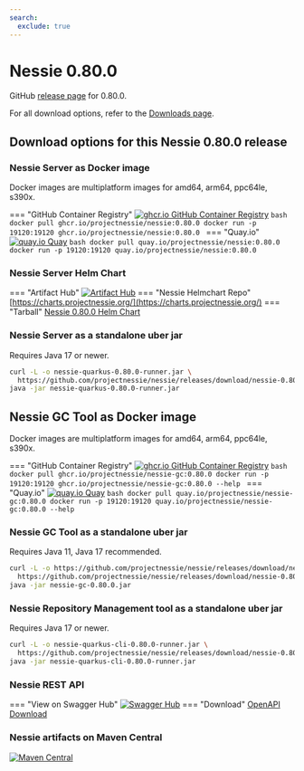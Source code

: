 ```yaml
---
search:
  exclude: true
---
```

<!--start-->

# Nessie 0.80.0

GitHub [release page](https://github.com/projectnessie/nessie/releases/tag/nessie-0.80.0) for 0.80.0.

For all download options, refer to the [Downloads page](../downloads/index.md).


## Download options for this Nessie 0.80.0 release

### Nessie Server as Docker image

Docker images are multiplatform images for amd64, arm64, ppc64le, s390x.

=== "GitHub Container Registry"
    [![ghcr.io GitHub Container Registry](https://img.shields.io/maven-central/v/org.projectnessie.nessie/nessie?label=quay.io+Docker&logo=docker&color=3f6ec6&style=for-the-badge&logoColor=white)](https://ghcr.io/projectnessie/nessie)
    ```bash
    docker pull ghcr.io/projectnessie/nessie:0.80.0
    docker run -p 19120:19120 ghcr.io/projectnessie/nessie:0.80.0
    ```
=== "Quay.io"
    [![quay.io Quay](https://img.shields.io/maven-central/v/org.projectnessie.nessie/nessie?label=quay.io+Docker&logo=docker&color=3f6ec6&style=for-the-badge&logoColor=white)](https://quay.io/repository/projectnessie/nessie?tab=tags)
    ```bash
    docker pull quay.io/projectnessie/nessie:0.80.0
    docker run -p 19120:19120 quay.io/projectnessie/nessie:0.80.0
    ```

### Nessie Server Helm Chart

=== "Artifact Hub"
    [![Artifact Hub](https://img.shields.io/endpoint?url=https://artifacthub.io/badge/repository/nessie&color=3f6ec6&labelColor=&style=for-the-badge&logoColor=white)](https://artifacthub.io/packages/search?repo=nessie)
=== "Nessie Helmchart Repo"
    [https://charts.projectnessie.org/](https://charts.projectnessie.org/)
=== "Tarball"
    [Nessie 0.80.0 Helm Chart](https://github.com/projectnessie/nessie/releases/download/nessie-0.80.0/nessie-helm-0.80.0.tgz)

### Nessie Server as a standalone uber jar

Requires Java 17 or newer.

```bash
curl -L -o nessie-quarkus-0.80.0-runner.jar \
  https://github.com/projectnessie/nessie/releases/download/nessie-0.80.0/nessie-quarkus-0.80.0-runner.jar
java -jar nessie-quarkus-0.80.0-runner.jar
```

## Nessie GC Tool as Docker image

Docker images are multiplatform images for amd64, arm64, ppc64le, s390x.

=== "GitHub Container Registry"
    [![ghcr.io GitHub Container Registry](https://img.shields.io/maven-central/v/org.projectnessie.nessie/nessie?label=ghcr.io+Docker&logo=docker&color=3f6ec6&style=for-the-badge&logoColor=white)](https://github.com/projectnessie/nessie/pkgs/container/nessie-gc)
    ```bash
    docker pull ghcr.io/projectnessie/nessie-gc:0.80.0
    docker run -p 19120:19120 ghcr.io/projectnessie/nessie-gc:0.80.0 --help
    ```
=== "Quay.io"
    [![quay.io Quay](https://img.shields.io/maven-central/v/org.projectnessie.nessie/nessie?label=quay.io+Docker&logo=docker&color=3f6ec6&style=for-the-badge&logoColor=white)](https://quay.io/repository/projectnessie/nessie-gc?tab=tags)
    ```bash
    docker pull quay.io/projectnessie/nessie-gc:0.80.0
    docker run -p 19120:19120 quay.io/projectnessie/nessie-gc:0.80.0 --help
    ```

### Nessie GC Tool as a standalone uber jar

Requires Java 11, Java 17 recommended.

```bash
curl -L -o https://github.com/projectnessie/nessie/releases/download/nessie-0.80.0/nessie-gc-0.80.0.jar \
  https://github.com/projectnessie/nessie/releases/download/nessie-0.80.0/nessie-gc-0.80.0.jar
java -jar nessie-gc-0.80.0.jar
```

### Nessie Repository Management tool as a standalone uber jar

Requires Java 17 or newer.

```bash
curl -L -o nessie-quarkus-cli-0.80.0-runner.jar \
  https://github.com/projectnessie/nessie/releases/download/nessie-0.80.0/nessie-quarkus-cli-0.80.0-runner.jar
java -jar nessie-quarkus-cli-0.80.0-runner.jar
```

### Nessie REST API

=== "View on Swagger Hub"
    [![Swagger Hub](https://img.shields.io/badge/swagger%20hub-nessie-3f6ec6?style=for-the-badge&logo=swagger&link=https%3A%2F%2Fapp.swaggerhub.com%2Fapis%2Fprojectnessie%2Fnessie)](https://app.swaggerhub.com/apis/projectnessie/nessie/0.80.0)
=== "Download"
    [OpenAPI Download](https://github.com/projectnessie/nessie/releases/download/nessie-0.80.0/nessie-openapi-0.80.0.yaml)

### Nessie artifacts on Maven Central

[![Maven Central](https://img.shields.io/maven-central/v/org.projectnessie.nessie/nessie?label=Maven%20Central&logo=apachemaven&color=3f6ec6&style=for-the-badge&logoColor=white)](https://search.maven.org/artifact/org.projectnessie.nessie/nessie)

